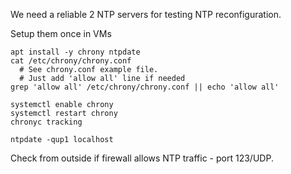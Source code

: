 We need a reliable 2 NTP servers for testing NTP reconfiguration.

Setup them once in VMs

```
apt install -y chrony ntpdate
cat /etc/chrony/chrony.conf
  # See chrony.conf example file.
  # Just add 'allow all' line if needed
grep 'allow all' /etc/chrony/chrony.conf || echo 'allow all'

systemctl enable chrony
systemctl restart chrony
chronyc tracking

ntpdate -qup1 localhost
```

Check from outside if firewall allows NTP traffic - port 123/UDP.
